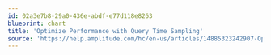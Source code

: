 ```yaml
---
id: 02a3e7b8-29a0-436e-abdf-e77d118e8263
blueprint: chart
title: 'Optimize Performance with Query Time Sampling'
source: 'https://help.amplitude.com/hc/en-us/articles/14885323242907-Optimize-performance-with-query-time-sampling-in-Amplitude-Analytics'
---
```

